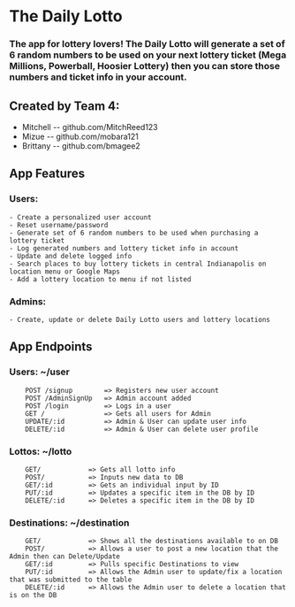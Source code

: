 # The Daily Lotto
  
### The app for lottery lovers! The Daily Lotto will generate a set of 6 random numbers to be used on your next lottery ticket (Mega Millions, Powerball, Hoosier Lottery) then you can store those numbers and ticket info in your account. 


## Created by Team 4:
  - Mitchell -- github.com/MitchReed123
  - Mizue -- github.com/mobara121
  - Brittany -- github.com/bmagee2
  
  
## App Features
  
###  Users:
    - Create a personalized user account
    - Reset username/password
    - Generate set of 6 random numbers to be used when purchasing a lottery ticket
    - Log generated numbers and lottery ticket info in account 
    - Update and delete logged info
    - Search places to buy lottery tickets in central Indianapolis on location menu or Google Maps
    - Add a lottery location to menu if not listed
    
###  Admins:
    - Create, update or delete Daily Lotto users and lottery locations   


## App Endpoints

###  Users: ~/user
  
        POST /signup        => Registers new user account
        POST /AdminSignUp   => Admin account added
        POST /login         => Logs in a user
        GET /               => Gets all users for Admin
        UPDATE/:id          => Admin & User can update user info
        DELETE/:id          => Admin & User can delete user profile

###  Lottos: ~/lotto
  
        GET/            => Gets all lotto info
        POST/           => Inputs new data to DB
        GET/:id         => Gets an individual input by ID
        PUT/:id         => Updates a specific item in the DB by ID
        DELETE/:id      => Deletes a specific item in the DB by ID

###  Destinations: ~/destination
  
        GET/            => Shows all the destinations available to on DB
        POST/           => Allows a user to post a new location that the Admin then can Delete/Update
        GET/:id         => Pulls specific Destinations to view
        PUT/:id         => Allows the Admin user to update/fix a location that was submitted to the table
        DELETE/:id      => Allows the Admin user to delete a location that is on the DB       
